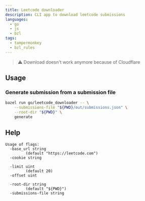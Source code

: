 ```yaml
---
title: Leetcode downloader
description: CLI app to download leetcode submissions
languages:
  - go
  - js
  - bzl
tags:
  - tampermonkey
  - bzl_rules
---
```


> :warning: Download doesn't work anymore because of Cloudflare

## Usage

### Generate submission from a submission file

```sh
bazel run go/leetcode_downloader -- \
    --submissions-file "${PWD}/out/submissions.json" \
    --root-dir "${PWD}" \
    generate
```

## Help

```
Usage of flags:
  -base_url string
    	 (default "https://leetcode.com")
  -cookie string

  -limit uint
    	 (default 20)
  -offset uint

  -root-dir string
    	 (default "${PWD}")
  -submissions-file string
```
